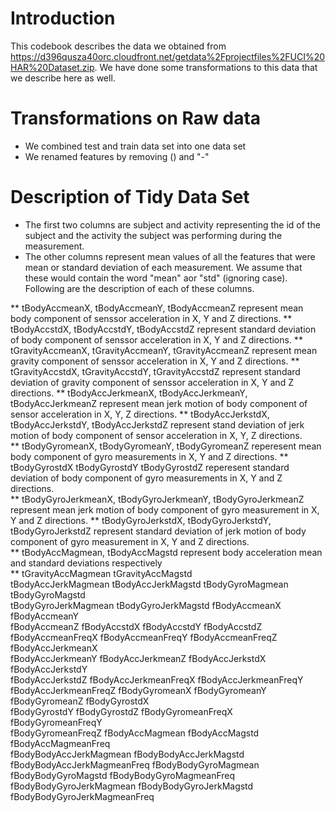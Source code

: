 Introduction
============
This codebook describes the data we obtained from https://d396qusza40orc.cloudfront.net/getdata%2Fprojectfiles%2FUCI%20HAR%20Dataset.zip. We have done some transformations to this data that we describe here as well.

Transformations on Raw data
===========================
* We combined test and train data set into one data set
* We renamed features by removing () and "-"

Description of Tidy Data Set
============================
* The first two columns are subject and activity representing the id of the subject and the activity the subject was performing during the measurement.
* The other columns represent mean values of all the features that were mean or standard deviation of each measurement. We assume that these would contain the word "mean" aor "std" (ignoring case). Following are the description of each of these columns.

** tBodyAccmeanX, tBodyAccmeanY, tBodyAccmeanZ represent mean body component of senssor acceleration in X, Y and Z directions.
** tBodyAccstdX, tBodyAccstdY, tBodyAccstdZ represent standard deviation of body component of senssor acceleration in X, Y and Z directions.
** tGravityAccmeanX, tGravityAccmeanY, tGravityAccmeanZ represent mean gravity component of senssor acceleration in X, Y and Z directions.
** tGravityAccstdX, tGravityAccstdY, tGravityAccstdZ represent standard deviation of gravity component of senssor acceleration in X, Y and Z directions.
** tBodyAccJerkmeanX, tBodyAccJerkmeanY, tBodyAccJerkmeanZ represent mean jerk motion of body component of sensor acceleration in X, Y, Z directions.
** tBodyAccJerkstdX, tBodyAccJerkstdY, tBodyAccJerkstdZ represent stand deviation of jerk motion of body component of sensor acceleration in X, Y, Z directions.  
** tBodyGyromeanX, tBodyGyromeanY, tBodyGyromeanZ reperesent mean body component of gyro measurements in X, Y and Z directions.
** tBodyGyrostdX    tBodyGyrostdY    tBodyGyrostdZ reperesent standard deviation of body component of gyro measurements in X, Y and Z directions.   
** tBodyGyroJerkmeanX, tBodyGyroJerkmeanY, tBodyGyroJerkmeanZ represent mean jerk motion of body component of gyro measurement in X, Y and Z directions.
** tBodyGyroJerkstdX, tBodyGyroJerkstdY, tBodyGyroJerkstdZ represent standard deviation of jerk motion of body component of gyro measurement in X, Y and Z directions.  
** tBodyAccMagmean, tBodyAccMagstd represent body acceleration mean and standard deviations respectively   
** tGravityAccMagmean   tGravityAccMagstd   
 tBodyAccJerkMagmean   tBodyAccJerkMagstd   tBodyGyroMagmean    tBodyGyroMagstd    
 tBodyGyroJerkMagmean   tBodyGyroJerkMagstd   fBodyAccmeanX    fBodyAccmeanY    
 fBodyAccmeanZ    fBodyAccstdX     fBodyAccstdY     fBodyAccstdZ    
 fBodyAccmeanFreqX   fBodyAccmeanFreqY   fBodyAccmeanFreqZ   fBodyAccJerkmeanX   
 fBodyAccJerkmeanY   fBodyAccJerkmeanZ   fBodyAccJerkstdX    fBodyAccJerkstdY   
 fBodyAccJerkstdZ  fBodyAccJerkmeanFreqX fBodyAccJerkmeanFreqY fBodyAccJerkmeanFreqZ 
 fBodyGyromeanX  fBodyGyromeanY  fBodyGyromeanZ  fBodyGyrostdX  
 fBodyGyrostdY  fBodyGyrostdZ  fBodyGyromeanFreqX  fBodyGyromeanFreqY  
 fBodyGyromeanFreqZ  fBodyAccMagmean  fBodyAccMagstd  fBodyAccMagmeanFreq  
 fBodyBodyAccJerkMagmean fBodyBodyAccJerkMagstd fBodyBodyAccJerkMagmeanFreq fBodyBodyGyroMagmean 
 fBodyBodyGyroMagstd fBodyBodyGyroMagmeanFreq fBodyBodyGyroJerkMagmean fBodyBodyGyroJerkMagstd 
 fBodyBodyGyroJerkMagmeanFreq
